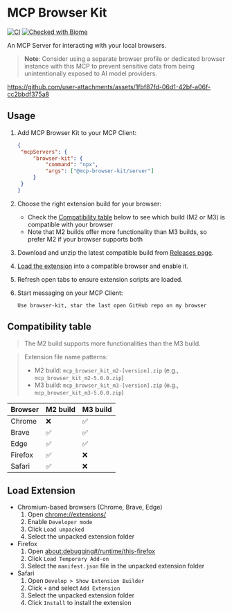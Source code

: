 # MCP Browser Kit

[![CI](https://github.com/ndthanhdev/mcp-browser-kit/actions/workflows/ci.yml/badge.svg)](https://github.com/ndthanhdev/mcp-browser-kit/actions/workflows/ci.yml) [![Checked with Biome](https://img.shields.io/badge/Checked_with-Biome-60a5fa?style=flat&logo=biome)](https://biomejs.dev)

An MCP Server for interacting with your local browsers.

> **Note**: Consider using a separate browser profile or dedicated browser instance with this MCP to prevent sensitive data from being unintentionally exposed to AI model providers.

https://github.com/user-attachments/assets/1fbf87fd-06d1-42bf-a06f-cc2bbdf375a8

## Usage

1. Add MCP Browser Kit to your MCP Client:

   ```json
   {
   	"mcpServers": {
   		"browser-kit": {
   			"command": "npx",
   			"args": ["@mcp-browser-kit/server"]
   		}
   	}
   }
   ```

2. Choose the right extension build for your browser:

   - Check the [Compatibility table](#compatibility-table) below to see which build (M2 or M3) is compatible with your browser
   - Note that M2 builds offer more functionality than M3 builds, so prefer M2 if your browser supports both

3. Download and unzip the latest compatible build from [Releases page](https://github.com/ndthanhdev/mcp-browser-kit/releases).

4. [Load the extension](#load-extension) into a compatible browser and enable it.

5. Refresh open tabs to ensure extension scripts are loaded.

6. Start messaging on your MCP Client:

   ```
   Use browser-kit, star the last open GitHub repo on my browser
   ```

## Compatibility table

> The M2 build supports more functionalities than the M3 build.

> Extension file name patterns:
>
> - M2 build: `mcp_browser_kit_m2-[version].zip` (e.g., `mcp_browser_kit_m2-5.0.0.zip`)
> - M3 build: `mcp_browser_kit_m3-[version].zip` (e.g., `mcp_browser_kit_m3-5.0.0.zip`)

| Browser | M2 build | M3 build |
| ------- | -------- | -------- |
| Chrome  | ❌       | ✅       |
| Brave   | ✅       | ✅       |
| Edge    | ✅       | ✅       |
| Firefox | ✅       | ❌       |
| Safari  | ✅       | ❌       |

## Load Extension

- Chromium-based browsers (Chrome, Brave, Edge)
  1.  Open [chrome://extensions/](chrome://extensions/)
  2.  Enable `Developer mode`
  3.  Click `Load unpacked`
  4.  Select the unpacked extension folder
- Firefox
  1.  Open [about:debugging#/runtime/this-firefox](about:debugging#/runtime/this-firefox)
  2.  Click `Load Temporary Add-on`
  3.  Select the `manifest.json` file in the unpacked extension folder
- Safari
  1.  Open `Develop > Show Extension Builder`
  2.  Click `+` and select `Add Extension`
  3.  Select the unpacked extension folder
  4.  Click `Install` to install the extension

